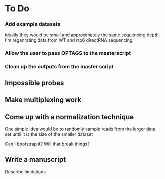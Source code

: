# To Do

### Add example datasets

ideally they would be small and approximately the same sequencing depth.
I'm regenrating data from WT and rrp6 directRNA sequencing. 

### Allow the user to pass OPTAGS to the masterscript

### Clean up the outputs from the master script

## Impossible probes 

## Make multiplexing work

## Come up with a normalization technique

One simple idea would be to randomly sample reads from the larger data set until it is the size of the smaller dataset

Can I bootstrap it? Will that break things?

## Write a manuscript

Describe limitations
